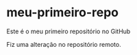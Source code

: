 # meu-primeiro-repo
Este é o meu primeiro repositório no GitHub

Fiz uma alteração no repositório remoto.
